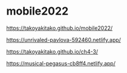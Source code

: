 # mobile2022

https://takoyakitako.github.io/mobile2022/

https://unrivaled-pavlova-592460.netlify.app/


https://takoyakitako.github.io/ch4-3/

https://musical-pegasus-cb8ff4.netlify.app/
